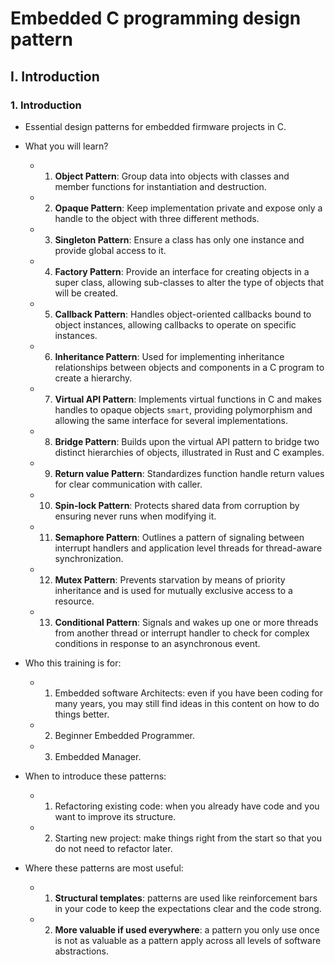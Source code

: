 # Embedded C programming design pattern

## I. Introduction

### 1. Introduction

- Essential design patterns for embedded firmware projects in C.

- What you will learn?
  - 1. **Object Pattern**: Group data into objects with classes and member functions for instantiation and destruction.
  - 2. **Opaque Pattern**: Keep implementation private and expose only a handle to the object with three different methods.
  - 3. **Singleton Pattern**: Ensure a class has only one instance and provide global access to it.
  - 4. **Factory Pattern**: Provide an interface for creating objects in a super class, allowing sub-classes to alter the type of objects that will be created.
  - 5. **Callback Pattern**: Handles object-oriented callbacks bound to object instances, allowing callbacks to operate on specific instances.
  - 6. **Inheritance Pattern**: Used for implementing inheritance relationships between objects and components in a C program to create a hierarchy.
  - 7. **Virtual API Pattern**: Implements virtual functions in C and makes handles to opaque objects `smart`, providing polymorphism and allowing the same interface for several implementations.
  - 8. **Bridge Pattern**: Builds upon the virtual API pattern to bridge two distinct hierarchies of objects, illustrated in Rust and C examples.
  - 9. **Return value Pattern**: Standardizes function handle return values for clear communication with caller.
  - 10. **Spin-lock Pattern**: Protects shared data from corruption by ensuring never runs when modifying it.
  - 11. **Semaphore Pattern**: Outlines a pattern of signaling between interrupt handlers and application level threads for thread-aware synchronization.
  - 12. **Mutex Pattern**: Prevents starvation by means of priority inheritance and is used for mutually exclusive access to a resource.
  - 13. **Conditional Pattern**: Signals and wakes up one or more threads from another thread or interrupt handler to check for complex conditions in response to an asynchronous event.

- Who this training is for:
  - 1. Embedded software Architects: even if you have been coding for many years, you may still find ideas in this content on how to do things better.
  - 2. Beginner Embedded Programmer.
  - 3. Embedded Manager.

- When to introduce these patterns:
  - 1. Refactoring existing code: when you already have code and you want to improve its structure.
  - 2. Starting new project: make things right from the start so that you do not need to refactor later.

- Where these patterns are most useful:
  - 1. **Structural templates**: patterns are used like reinforcement bars in your code to keep the expectations clear and the code strong.
  - 2. **More valuable if used everywhere**: a pattern you only use once is not as valuable as a pattern apply across all levels of software abstractions.
